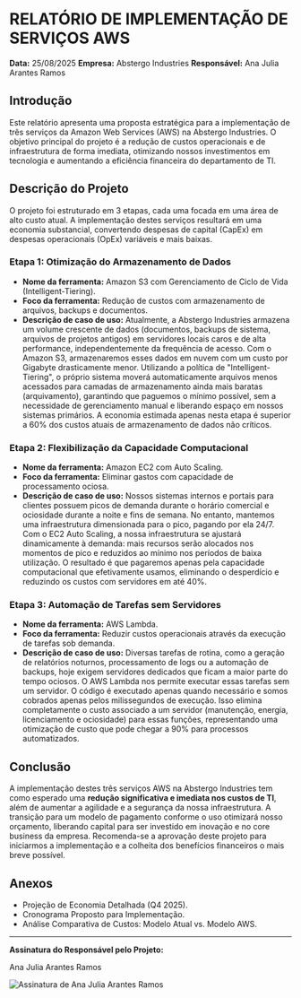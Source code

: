 # RELATÓRIO DE IMPLEMENTAÇÃO DE SERVIÇOS AWS

**Data:** 25/08/2025
**Empresa:** Abstergo Industries 
**Responsável:** Ana Julia Arantes Ramos

## Introdução
Este relatório apresenta uma proposta estratégica para a implementação de três serviços da Amazon Web Services (AWS) na Abstergo Industries. O objetivo principal do projeto é a redução de custos operacionais e de infraestrutura de forma imediata, otimizando nossos investimentos em tecnologia e aumentando a eficiência financeira do departamento de TI.

## Descrição do Projeto
O projeto foi estruturado em 3 etapas, cada uma focada em uma área de alto custo atual. A implementação destes serviços resultará em uma economia substancial, convertendo despesas de capital (CapEx) em despesas operacionais (OpEx) variáveis e mais baixas.

### Etapa 1: Otimização do Armazenamento de Dados
- **Nome da ferramenta:** Amazon S3 com Gerenciamento de Ciclo de Vida (Intelligent-Tiering).
- **Foco da ferramenta:** Redução de custos com armazenamento de arquivos, backups e documentos.
- **Descrição de caso de uso:** Atualmente, a Abstergo Industries armazena um volume crescente de dados (documentos, backups de sistema, arquivos de projetos antigos) em servidores locais caros e de alta performance, independentemente da frequência de acesso. Com o Amazon S3, armazenaremos esses dados em nuvem com um custo por Gigabyte drasticamente menor. Utilizando a política de "Intelligent-Tiering", o próprio sistema moverá automaticamente arquivos menos acessados para camadas de armazenamento ainda mais baratas (arquivamento), garantindo que paguemos o mínimo possível, sem a necessidade de gerenciamento manual e liberando espaço em nossos sistemas primários. A economia estimada apenas nesta etapa é superior a 60% dos custos atuais de armazenamento de dados não críticos.

### Etapa 2: Flexibilização da Capacidade Computacional
- **Nome da ferramenta:** Amazon EC2 com Auto Scaling.
- **Foco da ferramenta:** Eliminar gastos com capacidade de processamento ociosa.
- **Descrição de caso de uso:** Nossos sistemas internos e portais para clientes possuem picos de demanda durante o horário comercial e ociosidade durante a noite e fins de semana. No entanto, mantemos uma infraestrutura dimensionada para o pico, pagando por ela 24/7. Com o EC2 Auto Scaling, a nossa infraestrutura se ajustará dinamicamente à demanda: mais recursos serão alocados nos momentos de pico e reduzidos ao mínimo nos períodos de baixa utilização. O resultado é que pagaremos apenas pela capacidade computacional que efetivamente usamos, eliminando o desperdício e reduzindo os custos com servidores em até 40%.

### Etapa 3: Automação de Tarefas sem Servidores
- **Nome da ferramenta:** AWS Lambda.
- **Foco da ferramenta:** Reduzir custos operacionais através da execução de tarefas sob demanda.
- **Descrição de caso de uso:** Diversas tarefas de rotina, como a geração de relatórios noturnos, processamento de logs ou a automação de backups, hoje exigem servidores dedicados que ficam a maior parte do tempo ociosos. O AWS Lambda nos permite executar essas tarefas sem um servidor. O código é executado apenas quando necessário e somos cobrados apenas pelos milissegundos de execução. Isso elimina completamente o custo associado a um servidor (manutenção, energia, licenciamento e ociosidade) para essas funções, representando uma otimização de custo que pode chegar a 90% para processos automatizados.

## Conclusão
A implementação destes três serviços AWS na Abstergo Industries tem como esperado uma **redução significativa e imediata nos custos de TI**, além de aumentar a agilidade e a segurança da nossa infraestrutura. A transição para um modelo de pagamento conforme o uso otimizará nosso orçamento, liberando capital para ser investido em inovação e no core business da empresa. Recomenda-se a aprovação deste projeto para iniciarmos a implementação e a colheita dos benefícios financeiros o mais breve possível.

## Anexos

- Projeção de Economia Detalhada (Q4 2025).
- Cronograma Proposto para Implementação.
- Análise Comparativa de Custos: Modelo Atual vs. Modelo AWS.

---

**Assinatura do Responsável pelo Projeto:**

Ana Julia Arantes Ramos

![Assinatura de Ana Julia Arantes Ramos](https://drive.google.com/file/d/1fFLQpGNBXbbLcEtoIgsD67jIHJIYwHUn/view?usp=drive_link)
